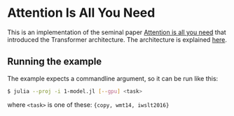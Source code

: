 # Attention Is All You Need

This is an implementation of the seminal paper [Attention is all you need](https://arxiv.org/abs/1706.03762)
that introduced the Transformer architecture.
The architecture is explained [here](https://nlp.seas.harvard.edu/2018/04/03/attention.html).

## Running the example

The example expects a commandline argument, so it can be run like this:
```bash
$ julia --proj -i 1-model.jl [--gpu] <task>
```
where `<task>` is one of these: `{copy, wmt14, iwslt2016}`
